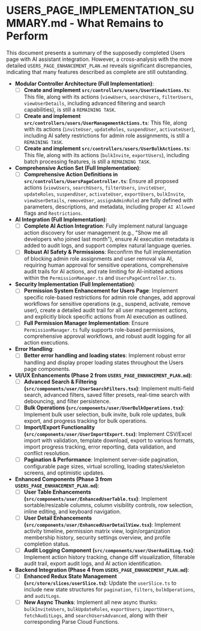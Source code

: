 # USERS_PAGE_IMPLEMENTATION_SUMMARY.md - What Remains to Perform

This document presents a summary of the supposedly completed Users page with AI assistant integration. However, a cross-analysis with the more detailed `USERS_PAGE_ENHANCEMENT_PLAN.md` reveals significant discrepancies, indicating that many features described as complete are still outstanding.

*   **Modular Controller Architecture (Full Implementation)**:
    -   [ ] **Create and implement `src/controllers/users/UserViewActions.ts`**: This file, along with its actions (`viewUsers`, `searchUsers`, `filterUsers`, `viewUserDetails`, including advanced filtering and search capabilities), is still a `REMAINING TASK`.
    -   [ ] **Create and implement `src/controllers/users/UserManagementActions.ts`**: This file, along with its actions (`inviteUser`, `updateRoles`, `suspendUser`, `activateUser`), including AI safety restrictions for admin role assignments, is still a `REMAINING TASK`.
    -   [ ] **Create and implement `src/controllers/users/UserBulkActions.ts`**: This file, along with its actions (`bulkInvite`, `exportUsers`), including batch processing features, is still a `REMAINING TASK`.
*   **Comprehensive Action Set (Full Implementation)**:
    -   [ ] **Comprehensive Action Definitions in `src/controllers/UsersPageController.ts`**: Ensure all proposed actions (`viewUsers`, `searchUsers`, `filterUsers`, `inviteUser`, `updateRoles`, `suspendUser`, `activateUser`, `exportUsers`, `bulkInvite`, `viewUserDetails`, `removeUser`, `assignAdminRole`) are fully defined with parameters, descriptions, and metadata, including proper `AI Allowed` flags and `Restrictions`.
*   **AI Integration (Full Implementation)**:
    -   [ ] **Complete AI Action Integration**: Fully implement natural language action discovery for user management (e.g., "Show me all developers who joined last month"), ensure AI execution metadata is added to audit logs, and support complex natural language queries.
    -   [ ] **Robust AI Safety & Permissions**: Reconfirm the full implementation of blocking admin role assignments and user removal via AI, requiring human approval for sensitive operations, comprehensive audit trails for AI actions, and rate limiting for AI-initiated actions within the `PermissionManager.ts` and `UsersPageController.ts`.
*   **Security Implementation (Full Implementation)**:
    -   [ ] **Permission System Enhancement for Users Page**: Implement specific role-based restrictions for admin role changes, add approval workflows for sensitive operations (e.g., suspend, activate, remove user), create a detailed audit trail for all user management actions, and explicitly block specific actions from AI execution as outlined.
    -   [ ] **Full Permission Manager Implementation**: Ensure `PermissionManager.ts` fully supports role-based permissions, comprehensive approval workflows, and robust audit logging for all action executions.
*   **Error Handling**:
    -   [ ] **Better error handling and loading states**: Implement robust error handling and display proper loading states throughout the Users page components.
*   **UI/UX Enhancements (Phase 2 from `USERS_PAGE_ENHANCEMENT_PLAN.md`)**:
    -   [ ] **Advanced Search & Filtering (`src/components/user/UserSearchFilters.tsx`)**: Implement multi-field search, advanced filters, saved filter presets, real-time search with debouncing, and filter persistence.
    -   [ ] **Bulk Operations (`src/components/user/UserBulkOperations.tsx`)**: Implement bulk user selection, bulk invite, bulk role updates, bulk export, and progress tracking for bulk operations.
    -   [ ] **Import/Export Functionality (`src/components/user/UserImportExport.tsx`)**: Implement CSV/Excel import with validation, template download, export to various formats, import progress tracking, error reporting, data validation, and conflict resolution.
    -   [ ] **Pagination & Performance**: Implement server-side pagination, configurable page sizes, virtual scrolling, loading states/skeleton screens, and optimistic updates.
*   **Enhanced Components (Phase 3 from `USERS_PAGE_ENHANCEMENT_PLAN.md`)**:
    -   [ ] **User Table Enhancements (`src/components/user/EnhancedUserTable.tsx`)**: Implement sortable/resizable columns, column visibility controls, row selection, inline editing, and keyboard navigation.
    -   [ ] **User Detail Enhancements (`src/components/user/EnhancedUserDetailView.tsx`)**: Implement activity timeline, permission matrix view, login/organization membership history, security settings overview, and profile completion status.
    -   [ ] **Audit Logging Component (`src/components/user/UserAuditLog.tsx`)**: Implement action history tracking, change diff visualization, filterable audit trail, export audit logs, and AI action identification.
*   **Backend Integration (Phase 4 from `USERS_PAGE_ENHANCEMENT_PLAN.md`)**:
    -   [ ] **Enhanced Redux State Management (`src/store/slices/userSlice.ts`)**: Update the `userSlice.ts` to include new state structures for `pagination`, `filters`, `bulkOperations`, and `auditLogs`.
    -   [ ] **New Async Thunks**: Implement all new async thunks: `bulkInviteUsers`, `bulkUpdateRoles`, `exportUsers`, `importUsers`, `fetchAuditLogs`, and `searchUsersAdvanced`, along with their corresponding Parse Cloud Functions.